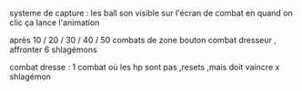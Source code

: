 systeme de capture :
les ball son visible sur l'écran de combat en quand on clic ça lance l'animation

après 10 / 20 / 30 / 40 / 50 combats de zone bouton combat dresseur ,
affronter 6 shlagémons

combat dresse :
1 combat où les hp sont pas ,resets ,mais doit vaincre x shlagémon
